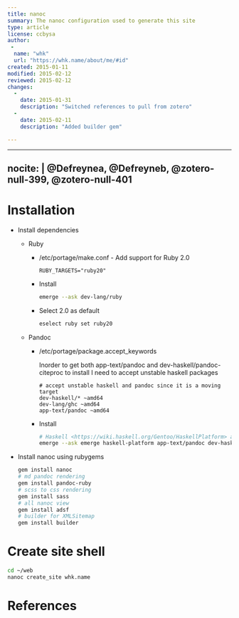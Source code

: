 ```yaml
---
title: nanoc 
summary: The nanoc configuration used to generate this site
type: article
license: ccbysa
author:
 - 
  name: "whk"
  url: "https://whk.name/about/me/#id"
created: 2015-01-11
modified: 2015-02-12
reviewed: 2015-02-12
changes:
  - 
    date: 2015-01-31
    description: "Switched references to pull from zotero"
  - 
    date: 2015-02-11
    description: "Added builder gem"

---
```

---
nocite: |
 @Defreynea, @Defreyneb, @zotero-null-399, @zotero-null-401 
---


Installation
=======================================================================

* Install dependencies
    * Ruby
        * /etc/portage/make.conf - Add support for Ruby 2.0

            ```
            RUBY_TARGETS="ruby20"
            ```

        * Install

            ```{.bash .numberLines}
            emerge --ask dev-lang/ruby
            ```

        * Select 2.0 as default

            ```{.bash .numberLines}
            eselect ruby set ruby20
            ```
    * Pandoc
        * /etc/portage/package.accept_keywords

            Inorder to get both app-text/pandoc and dev-haskell/pandoc-citeproc to install I need to accept unstable haskell packages

            ```text
            # accept unstable haskell and pandoc since it is a moving target
            dev-haskell/* ~amd64
            dev-lang/ghc ~amd64
            app-text/pandoc ~amd64
            ```

        * Install

            ```{.bash .numberLines}
            # Haskell <https://wiki.haskell.org/Gentoo/HaskellPlatform> and Pandoc
            emerge --ask emerge haskell-platform app-text/pandoc dev-haskell/pandoc-citeproc
            ```

* Install nanoc using rubygems

    ```{.bash .numberLines}
    gem install nanoc
    # md pandoc rendering
    gem install pandoc-ruby
    # scss to css rendering
    gem install sass
    # all nanoc view
    gem install adsf
    # builder for XMLSitemap
    gem install builder
    ```

Create site shell
=======================================================================

```bash
cd ~/web
nanoc create_site whk.name
```

References
=======================================================================

